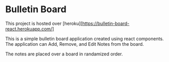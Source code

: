 # Bulletin Board

This project is hosted over [heroku][https://bulletin-board-react.herokuapp.com/]

This is a simple bulletin board application created using react components.
The application can Add, Remove, and Edit Notes from the board.

The notes are placed over a board in randamized order.


